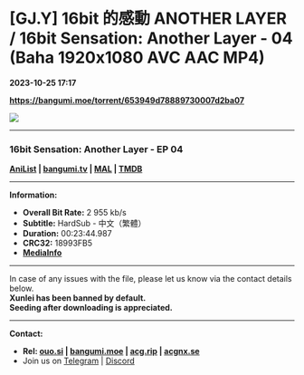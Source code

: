 # [GJ.Y] 16bit 的感動 ANOTHER LAYER / 16bit Sensation: Another Layer - 04 (Baha 1920x1080 AVC AAC MP4)

**2023-10-25 17:17**

**https://bangumi.moe/torrent/653949d78889730007d2ba07**

![](https://rr1---bh.raws.dev/B/2KU/93/5563efbbe562229c68fb423c201nord5.JPG)

* * *

### **__16bit Sensation: Another Layer__** - EP 04

**[AniList](https://anilist.co/anime/159559) | [bangumi.tv](https://bgm.tv/subject/413741) | [MAL](https://myanimelist.net/anime/54041) | [TMDB](https://www.themoviedb.org/tv/217512-16bit-sensation)**

* * *

**Information:**

*   **Overall Bit Rate:** 2 955 kb/s
*   **Subtitle:** HardSub - 中文（繁體）
*   **Duration:** 00:23:44.987
*   **CRC32:** 18993FB5
*   **[MediaInfo](https://rr1---nfo.raws.dev/%5BGJ.Y%5D%2016bit%20%E7%9A%84%E6%84%9F%E5%8B%95%20ANOTHER%20LAYER%20-%2004%20%28Baha%201920x1080%20AVC%20AAC%20MP4%29%20%5B18993FB5%5D.mp4.nfo)**

* * *

In case of any issues with the file, please let us know via the contact details below.  
**Xunlei has been banned by default.**  
**Seeding after downloading is appreciated.**

* * *

**Contact:**

*   **Rel: [ouo.si](https://ouo.si/user/BraveSail) | [bangumi.moe](https://bangumi.moe/search/63e4b7585fa12c0007949b88) | [acg.rip](https://acg.rip/user/5570) | [acgnx.se](https://share.acgnx.se/user-529-1.html)**
*   Join us on [Telegram](https://kirara-fantasia.moe/telegram) | [Discord](https://kirara-fantasia.moe/discord)